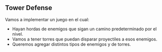 ## Tower Defense

Vamos a implementar un juego en el cual:

- Hayan hordas de enemigos que sigan un camino predeterminado por el nivel.
- Vamos a tener torres que puedan disparar proyectiles a esos enemigos.
- Queremos agregar distintos tipos de enemigos y de torres.
